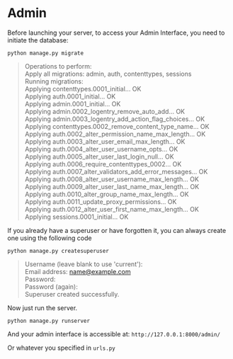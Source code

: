 # Admin

Before launching your server, to access your Admin Interface, you need to initiate the database:

    python manage.py migrate

>Operations to perform:  
>  Apply all migrations: admin, auth, contenttypes, sessions  
>Running migrations:  
>  Applying contenttypes.0001_initial... OK  
>  Applying auth.0001_initial... OK  
>  Applying admin.0001_initial... OK  
>  Applying admin.0002_logentry_remove_auto_add... OK  
>  Applying admin.0003_logentry_add_action_flag_choices... OK  
>  Applying contenttypes.0002_remove_content_type_name... OK  
>  Applying auth.0002_alter_permission_name_max_length... OK  
>  Applying auth.0003_alter_user_email_max_length... OK  
>  Applying auth.0004_alter_user_username_opts... OK  
>  Applying auth.0005_alter_user_last_login_null... OK  
>  Applying auth.0006_require_contenttypes_0002... OK  
>  Applying auth.0007_alter_validators_add_error_messages... OK  
>  Applying auth.0008_alter_user_username_max_length... OK  
>  Applying auth.0009_alter_user_last_name_max_length... OK  
>  Applying auth.0010_alter_group_name_max_length... OK  
>  Applying auth.0011_update_proxy_permissions... OK  
>  Applying auth.0012_alter_user_first_name_max_length... OK  
>  Applying sessions.0001_initial... OK  


If you already have a superuser or have forgotten it, you can always create one using the following code

    python manage.py createsuperuser

>Username (leave blank to use 'current'):  
>Email address: name@example.com  
>Password:  
>Password (again):  
>Superuser created successfully.  

Now just run the server.

    python manage.py runserver

And your admin interface is accessible at: `http://127.0.0.1:8000/admin/`

Or whatever you specified in `urls.py`
